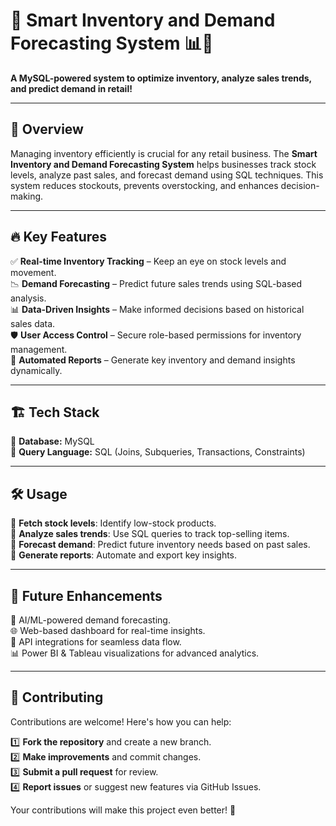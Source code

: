 # 🛒 Smart Inventory and Demand Forecasting System 📊🔮  

**A MySQL-powered system to optimize inventory, analyze sales trends, and predict demand in retail!**  

---

## 🚀 Overview  
Managing inventory efficiently is crucial for any retail business. The **Smart Inventory and Demand Forecasting System** helps businesses track stock levels, analyze past sales, and forecast demand using SQL techniques. This system reduces stockouts, prevents overstocking, and enhances decision-making.  

---

## 🔥 Key Features  
✅ **Real-time Inventory Tracking** – Keep an eye on stock levels and movement.  
📉 **Demand Forecasting** – Predict future sales trends using SQL-based analysis.  
📊 **Data-Driven Insights** – Make informed decisions based on historical sales data.  
🛡 **User Access Control** – Secure role-based permissions for inventory management.  
📑 **Automated Reports** – Generate key inventory and demand insights dynamically.  

---

## 🏗️ Tech Stack  
🔹 **Database:** MySQL  
🔹 **Query Language:** SQL (Joins, Subqueries, Transactions, Constraints)  

---

## 🛠 Usage  
📌 **Fetch stock levels**: Identify low-stock products.  
📌 **Analyze sales trends**: Use SQL queries to track top-selling items.  
📌 **Forecast demand**: Predict future inventory needs based on past sales.  
📌 **Generate reports**: Automate and export key insights.  

---

## 🚀 Future Enhancements  
🔮 AI/ML-powered demand forecasting.  
🌐 Web-based dashboard for real-time insights.  
🔗 API integrations for seamless data flow.  
📊 Power BI & Tableau visualizations for advanced analytics.  

---

## 🤝 Contributing  
Contributions are welcome! Here's how you can help:  

1️⃣ **Fork the repository** and create a new branch.  
2️⃣ **Make improvements** and commit changes.  
3️⃣ **Submit a pull request** for review.  
4️⃣ **Report issues** or suggest new features via GitHub Issues.  

Your contributions will make this project even better! 🚀  
